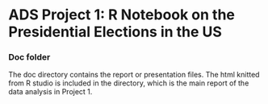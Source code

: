 # ADS Project 1:  R Notebook on the Presidential Elections in the US

### Doc folder

The doc directory contains the report or presentation files.
The html knitted from R studio is included in the directory, which is the main report of the data analysis in Project 1.
